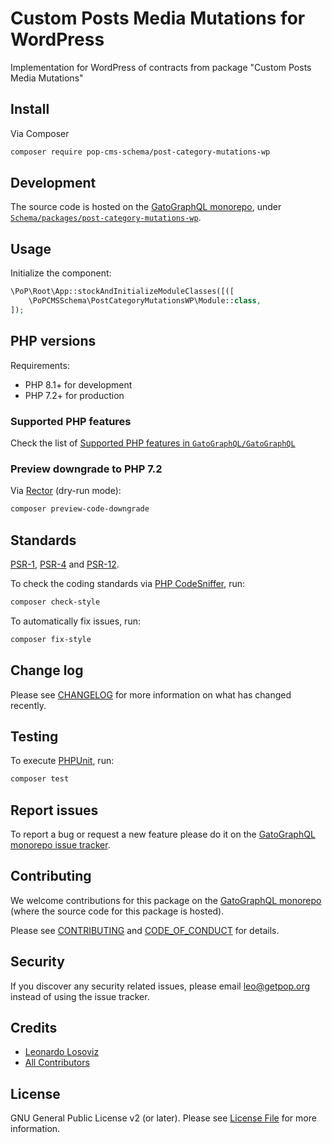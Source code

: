 # Custom Posts Media Mutations for WordPress

<!--
[![Build Status][ico-travis]][link-travis]
[![Quality Score][ico-code-quality]][link-code-quality]
[![Software License][ico-license]](LICENSE.md)
[![Latest Version on Packagist][ico-version]][link-packagist]
[![Coverage Status][ico-scrutinizer]][link-scrutinizer]
[![Total Downloads][ico-downloads]][link-downloads]
-->

Implementation for WordPress of contracts from package "Custom Posts Media Mutations"

## Install

Via Composer

``` bash
composer require pop-cms-schema/post-category-mutations-wp
```

## Development

The source code is hosted on the [GatoGraphQL monorepo](https://github.com/GatoGraphQL/GatoGraphQL), under [`Schema/packages/post-category-mutations-wp`](https://github.com/GatoGraphQL/GatoGraphQL/tree/master/layers/Schema/packages/post-category-mutations-wp).

## Usage

Initialize the component:

``` php
\PoP\Root\App::stockAndInitializeModuleClasses([([
    \PoPCMSSchema\PostCategoryMutationsWP\Module::class,
]);
```

## PHP versions

Requirements:

- PHP 8.1+ for development
- PHP 7.2+ for production

### Supported PHP features

Check the list of [Supported PHP features in `GatoGraphQL/GatoGraphQL`](https://github.com/GatoGraphQL/GatoGraphQL/blob/master/docs/supported-php-features.md)

### Preview downgrade to PHP 7.2

Via [Rector](https://github.com/rectorphp/rector) (dry-run mode):

```bash
composer preview-code-downgrade
```

## Standards

[PSR-1](https://www.php-fig.org/psr/psr-1), [PSR-4](https://www.php-fig.org/psr/psr-4) and [PSR-12](https://www.php-fig.org/psr/psr-12).

To check the coding standards via [PHP CodeSniffer](https://github.com/squizlabs/PHP_CodeSniffer), run:

``` bash
composer check-style
```

To automatically fix issues, run:

``` bash
composer fix-style
```

## Change log

Please see [CHANGELOG](CHANGELOG.md) for more information on what has changed recently.

## Testing

To execute [PHPUnit](https://phpunit.de/), run:

``` bash
composer test
```

## Report issues

To report a bug or request a new feature please do it on the [GatoGraphQL monorepo issue tracker](https://github.com/GatoGraphQL/GatoGraphQL/issues).

## Contributing

We welcome contributions for this package on the [GatoGraphQL monorepo](https://github.com/GatoGraphQL/GatoGraphQL) (where the source code for this package is hosted).

Please see [CONTRIBUTING](CONTRIBUTING.md) and [CODE_OF_CONDUCT](CODE_OF_CONDUCT.md) for details.

## Security

If you discover any security related issues, please email leo@getpop.org instead of using the issue tracker.

## Credits

- [Leonardo Losoviz][link-author]
- [All Contributors][link-contributors]

## License

GNU General Public License v2 (or later). Please see [License File](LICENSE.md) for more information.

[ico-version]: https://img.shields.io/packagist/v/pop-cms-schema/post-category-mutations-wp.svg?style=flat-square
[ico-license]: https://img.shields.io/badge/license-GPLv2-brightgreen.svg?style=flat-square
[ico-travis]: https://img.shields.io/travis/pop-cms-schema/post-category-mutations-wp/master.svg?style=flat-square
[ico-scrutinizer]: https://img.shields.io/scrutinizer/coverage/g/pop-cms-schema/post-category-mutations-wp.svg?style=flat-square
[ico-code-quality]: https://img.shields.io/scrutinizer/g/pop-cms-schema/post-category-mutations-wp.svg?style=flat-square
[ico-downloads]: https://img.shields.io/packagist/dt/pop-cms-schema/post-category-mutations-wp.svg?style=flat-square

[link-packagist]: https://packagist.org/packages/pop-cms-schema/post-category-mutations-wp
[link-travis]: https://travis-ci.org/pop-cms-schema/post-category-mutations-wp
[link-scrutinizer]: https://scrutinizer-ci.com/g/pop-cms-schema/post-category-mutations-wp/code-structure
[link-code-quality]: https://scrutinizer-ci.com/g/pop-cms-schema/post-category-mutations-wp
[link-downloads]: https://packagist.org/packages/pop-cms-schema/post-category-mutations-wp
[link-author]: https://github.com/leoloso
[link-contributors]: ../../../../../../contributors
